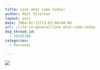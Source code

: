 ```yaml
---
title: Look what came today!
author: Matt Stratton
layout: post
date: 2004-02-11T13:03:00+00:00
url: /life-in-general/look-what-came-today
dsq_thread_id:
  - 28245186
categories:
  - Personal

---
```

![][1]

 [1]: http://dancingwithgaia.com/images/dwgdvdbox.jpg